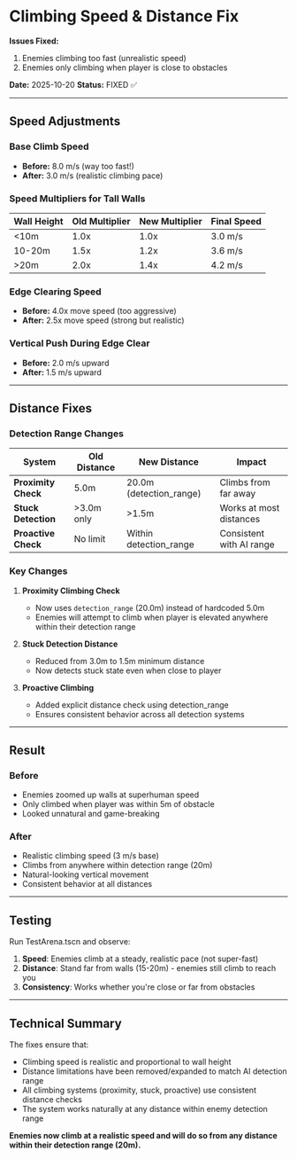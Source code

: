 # Climbing Speed & Distance Fix

**Issues Fixed:**
1. Enemies climbing too fast (unrealistic speed)
2. Enemies only climbing when player is close to obstacles

**Date:** 2025-10-20
**Status:** FIXED ✅

---

## Speed Adjustments

### Base Climb Speed
- **Before:** 8.0 m/s (way too fast!)
- **After:** 3.0 m/s (realistic climbing pace)

### Speed Multipliers for Tall Walls
| Wall Height | Old Multiplier | New Multiplier | Final Speed |
|-------------|---------------|----------------|-------------|
| <10m | 1.0x | 1.0x | 3.0 m/s |
| 10-20m | 1.5x | 1.2x | 3.6 m/s |
| >20m | 2.0x | 1.4x | 4.2 m/s |

### Edge Clearing Speed
- **Before:** 4.0x move speed (too aggressive)
- **After:** 2.5x move speed (strong but realistic)

### Vertical Push During Edge Clear
- **Before:** 2.0 m/s upward
- **After:** 1.5 m/s upward

---

## Distance Fixes

### Detection Range Changes

| System | Old Distance | New Distance | Impact |
|--------|--------------|--------------|---------|
| **Proximity Check** | 5.0m | 20.0m (detection_range) | Climbs from far away |
| **Stuck Detection** | >3.0m only | >1.5m | Works at most distances |
| **Proactive Check** | No limit | Within detection_range | Consistent with AI range |

### Key Changes

1. **Proximity Climbing Check**
   - Now uses `detection_range` (20.0m) instead of hardcoded 5.0m
   - Enemies will attempt to climb when player is elevated anywhere within their detection range

2. **Stuck Detection Distance**
   - Reduced from 3.0m to 1.5m minimum distance
   - Now detects stuck state even when close to player

3. **Proactive Climbing**
   - Added explicit distance check using detection_range
   - Ensures consistent behavior across all detection systems

---

## Result

### Before
- Enemies zoomed up walls at superhuman speed
- Only climbed when player was within 5m of obstacle
- Looked unnatural and game-breaking

### After
- Realistic climbing speed (3 m/s base)
- Climbs from anywhere within detection range (20m)
- Natural-looking vertical movement
- Consistent behavior at all distances

---

## Testing

Run TestArena.tscn and observe:

1. **Speed**: Enemies climb at a steady, realistic pace (not super-fast)
2. **Distance**: Stand far from walls (15-20m) - enemies still climb to reach you
3. **Consistency**: Works whether you're close or far from obstacles

---

## Technical Summary

The fixes ensure that:
- Climbing speed is realistic and proportional to wall height
- Distance limitations have been removed/expanded to match AI detection range
- All climbing systems (proximity, stuck, proactive) use consistent distance checks
- The system works naturally at any distance within enemy detection range

**Enemies now climb at a realistic speed and will do so from any distance within their detection range (20m).**